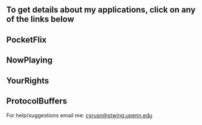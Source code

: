 ## To get details about my applications, click on any of the links below ##

## PocketFlix ##
## NowPlaying ##
## YourRights ##
## ProtocolBuffers ##

For help/suggestions email me: [cyrusn@stwing.upenn.edu](mailto:cyrusn@stwing.upenn.edu)